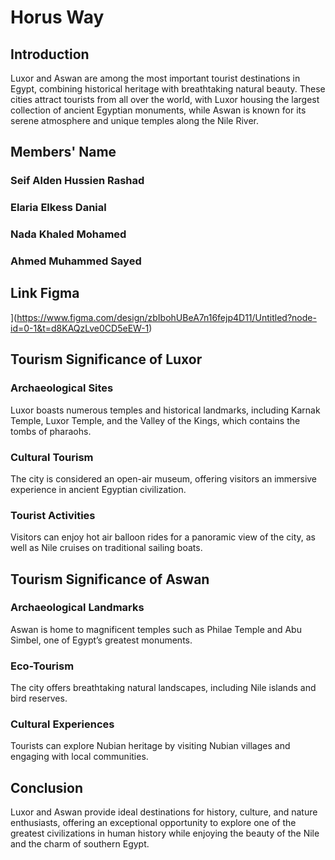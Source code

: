 # Horus Way

## Introduction
Luxor and Aswan are among the most important tourist destinations in Egypt, combining historical heritage with breathtaking natural beauty. These cities attract tourists from all over the world, with Luxor housing the largest collection of ancient Egyptian monuments, while Aswan is known for its serene atmosphere and unique temples along the Nile River.

## Members' Name

### Seif Alden Hussien Rashad                           

### Elaria Elkess Danial 

### Nada Khaled Mohamed

### Ahmed Muhammed Sayed

## Link Figma

](https://www.figma.com/design/zbIbohUBeA7n16fejp4D11/Untitled?node-id=0-1&t=d8KAQzLve0CD5eEW-1)

## Tourism Significance of Luxor

### Archaeological Sites
Luxor boasts numerous temples and historical landmarks, including Karnak Temple, Luxor Temple, and the Valley of the Kings, which contains the tombs of pharaohs.

### Cultural Tourism
The city is considered an open-air museum, offering visitors an immersive experience in ancient Egyptian civilization.

### Tourist Activities
Visitors can enjoy hot air balloon rides for a panoramic view of the city, as well as Nile cruises on traditional sailing boats.

## Tourism Significance of Aswan

### Archaeological Landmarks
Aswan is home to magnificent temples such as Philae Temple and Abu Simbel, one of Egypt’s greatest monuments.

### Eco-Tourism
The city offers breathtaking natural landscapes, including Nile islands and bird reserves.

### Cultural Experiences
Tourists can explore Nubian heritage by visiting Nubian villages and engaging with local communities.

## Conclusion
Luxor and Aswan provide ideal destinations for history, culture, and nature enthusiasts, offering an exceptional opportunity to explore one of the greatest civilizations in human history while enjoying the beauty of the Nile and the charm of southern Egypt.
